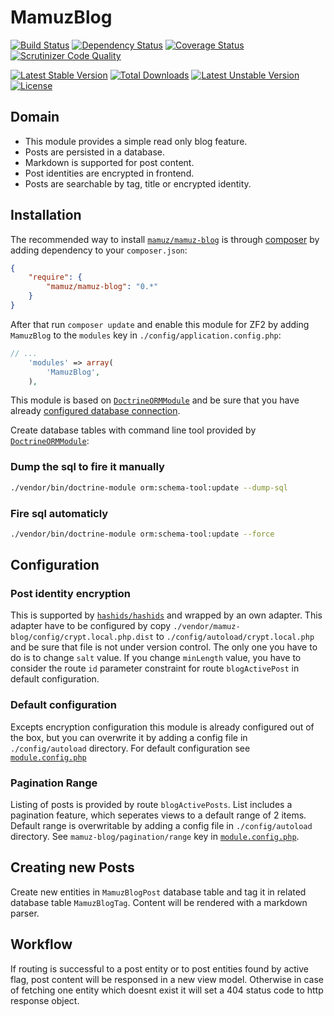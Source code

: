 # MamuzBlog

[![Build Status](https://travis-ci.org/mamuz/MamuzBlog.svg?branch=master)](https://travis-ci.org/mamuz/MamuzBlog)
[![Dependency Status](https://www.versioneye.com/user/projects/538f788746c473980c00001d/badge.svg)](https://www.versioneye.com/user/projects/538f788746c473980c00001d)
[![Coverage Status](https://coveralls.io/repos/mamuz/MamuzBlog/badge.png?branch=master)](https://coveralls.io/r/mamuz/MamuzBlog?branch=master)
[![Scrutinizer Code Quality](https://scrutinizer-ci.com/g/mamuz/MamuzBlog/badges/quality-score.png?b=master)](https://scrutinizer-ci.com/g/mamuz/MamuzBlog/?branch=master)

[![Latest Stable Version](https://poser.pugx.org/mamuz/mamuz-blog/v/stable.svg)](https://packagist.org/packages/mamuz/mamuz-blog)
[![Total Downloads](https://poser.pugx.org/mamuz/mamuz-blog/downloads.svg)](https://packagist.org/packages/mamuz/mamuz-blog)
[![Latest Unstable Version](https://poser.pugx.org/mamuz/mamuz-blog/v/unstable.svg)](https://packagist.org/packages/mamuz/mamuz-blog)
[![License](https://poser.pugx.org/mamuz/mamuz-blog/license.svg)](https://packagist.org/packages/mamuz/mamuz-blog)

## Domain

 - This module provides a simple read only blog feature.
 - Posts are persisted in a database.
 - Markdown is supported for post content.
 - Post identities are encrypted in frontend.
 - Posts are searchable by tag, title or encrypted identity.

## Installation

The recommended way to install
[`mamuz/mamuz-blog`](https://packagist.org/packages/mamuz/mamuz-blog) is through
[composer](http://getcomposer.org/) by adding dependency to your `composer.json`:

```json
{
    "require": {
        "mamuz/mamuz-blog": "0.*"
    }
}
```

After that run `composer update` and enable this module for ZF2 by adding
`MamuzBlog` to the `modules` key in `./config/application.config.php`:

```php
// ...
    'modules' => array(
        'MamuzBlog',
    ),
```

This module is based on [`DoctrineORMModule`](https://github.com/doctrine/DoctrineORMModule)
and be sure that you have already [configured database connection](https://github.com/doctrine/DoctrineORMModule).

Create database tables with command line tool provided by
[`DoctrineORMModule`](https://github.com/doctrine/DoctrineORMModule):

### Dump the sql to fire it manually
```sh
./vendor/bin/doctrine-module orm:schema-tool:update --dump-sql
```

### Fire sql automaticly

```sh
./vendor/bin/doctrine-module orm:schema-tool:update --force
```

## Configuration

### Post identity encryption

This is supported by [`hashids/hashids`](https://github.com/ivanakimov/hashids.php)
and wrapped by an own adapter. This adapter have to be configured by copy `./vendor/mamuz-blog/config/crypt.local.php.dist`
to `./config/autoload/crypt.local.php` and be sure that file is not under version control.
The only one you have to do is to change `salt` value.
If you change `minLength` value, you have to consider the route `id` parameter
constraint for route `blogActivePost` in default configuration.

### Default configuration

Excepts encryption configuration this module is already configured out of the box, but you can overwrite it by
adding a config file in `./config/autoload` directory.
For default configuration see
[`module.config.php`](https://github.com/mamuz/MamuzContact/blob/master/config/module.config.php)

### Pagination Range

Listing of posts is provided by route `blogActivePosts`. List includes a pagination feature, which seperates
views to a default range of 2 items. Default range is overwritable by adding a config file in `./config/autoload` directory.
See `mamuz-blog/pagination/range` key in
[`module.config.php`](https://github.com/mamuz/MamuzContact/blob/master/config/module.config.php).

## Creating new Posts

Create new entities in `MamuzBlogPost` database table and tag it in related database table `MamuzBlogTag`.
Content will be rendered with a markdown parser.

## Workflow

If routing is successful to a post entity or to post entities found by active flag,
post content will be responsed in a new view model. Otherwise in case of fetching one entity which doesnt exist
it will set a 404 status code to http response object.
